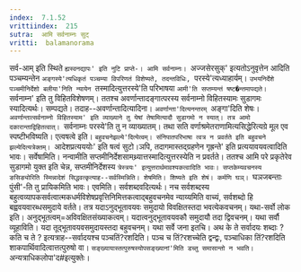 ```yaml
---
index:  7.1.52
vrittiindex:  215
sutra:  आमि सर्वनाम्नः सुट्
vritti:  balamanorama 
---
```


सर्व-आम् इति स्थिते `ह्यस्वनद्यापः' इति नुटि प्राप्ते-। आमि सर्वनाम्नः। `अज्जसेरसुक्' इत्यतोऽनुवृत्तेन आदिति पञ्चम्यन्तेन `अङ्गस्ये'त्यधिकृतं पञ्चम्या विपरिणतं विशेष्यते, तदन्तविधिः, `परस्ये'त्यध्याहार्यम्। `उभयनिर्देशे पञ्चमीनिर्देशो बलीया'निति न्यायेन `तस्मादित्युत्तरस्ये'ति परिभाषया `आमी'ति सप्तम्यन्तं षष्ट�न्तमापद्यते। `सर्वनाम्न' इति तु विहितविशेषणम्। ततश्च अवर्णान्तादङ्गात्परस्य सर्वनाम्नो विहितस्यामः सुडागमः स्यादित्यर्थः। सम्पद्यते। तदाह--अवर्णान्तादित्यादिना। `अवर्णान्ता'दित्यनन्तरम् `अङ्गा'दिति शेषः। `अवर्णान्तात्सर्वनाम्नो विहितस्याम' इति व्याख्याने तु येषां तेषामित्यादौ सुडागमो न स्यात्। तत्र आमो दकारान्ताद्विहितत्वात्। `सर्वनाम्नः परस्ये'ति तु न व्याख्यातम्। तथा सति वर्णाश्रमेतराणामित्यसिद्धेरित्यग्रे मूल एव स्पष्टीभविष्यति। एत्वषत्वे इति। `बहुवचनेझल्ये'दित्येत्वम्। संनिपातपरिभाषा त्वत्र न प्रवर्तते इति बहुवचने झल्येदित्यत्रेक्तम्। `आदेशप्रत्यययोः' इति षत्वं सुटो।ञपि, तदागमास्तद्ग्रहणेन गृह्रन्ते' इति प्रत्ययावयवत्वादिति भावः। सर्वेषामिति। नन्वामीति सप्तमीनिर्देशसामथ्र्यात्तस्मादित्युत्तरस्येति न प्रवर्तते। ततश्च आमि परे प्रकृतेरेव सुडागमो युक्त इति चेन्न, सप्तमीनिर्देशस्य `त्रेस्त्रयः' इत्युत्तरार्थमावश्यकत्वादिति भावः। सप्तकेम्यवचनस्य ङसिङ्योरिति स्मिन्नादेशं सिद्धवत्कृत्याह--सर्वस्मिन्निति। शेषमिति। शिष्यते इति शेषं। कर्मणि घञ्। `घञजबन्ताः पुंसी'-ति तु प्रायिकमिति भावः। एवमिति। सर्वशब्दवदित्यर्थः। नच सर्वशब्दस्य बहुत्वव्यापकसर्वत्वात्मकधर्मविशेषप्रवृत्तिनिमित्तकत्वाद्बहुवचनमेव न्याय्यमिति वाच्यं, सर्वशब्दो हि बह्ववयवारब्धसमुदाये वर्तते। तत्र यदाऽनुद्भूतावयवः समुदायो विवक्षितस्तदा भवत्येकवचनम्। यथा-सर्वो लोक इति। अनुद्भूतत्वम्=अविवक्षितसंख्याकत्वम्। यदात्वनुद्भूतावयवकौ समुदायौ तदा द्विवचनम्। यथा सर्वौ व्यूहाविति। यदा तूद्भूतावयवसमुदायस्तदा बहुवचनम्। यथा सर्वे जना इतचि। अथ के ते सर्वादयः शब्दाः ? कति च ते ? इत्यत्राह--सर्वादयश्च पञ्चतिं?रशदिति। पञ्च च तिं?रशच्चेति द्वन्द्वः, पञ्चाधिका तिं?रशदिति शाकपार्थिवादित्वात्तत्पुरुषो वा। `सङ्ख्यायास्तत्पुरुषस्योपसङ्ख्यानां'मिति डच्तु समासान्तो न भवति। `अन्यत्राधिकलोपा'द#इत्युक्तेः।


